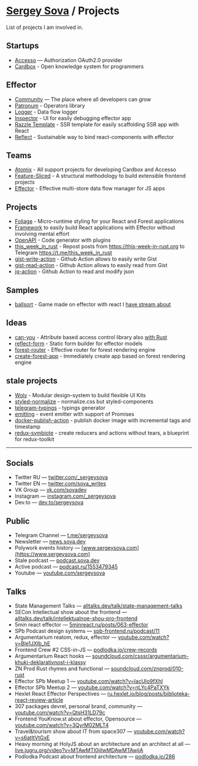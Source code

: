 # [Sergey Sova](https://sova.dev) / Projects

List of projects I am involved in.

## Startups

- [Accesso](https://github.com/accesso-app) — Authorization OAuth2.0 provider
- [Cardbox](https://github.com/cardbox) - Open knowledge system for programmers

## Effector

- [Community](https://community.effector.dev) — The place where all developers can grow
- [Patronum](https://github.com/effector/patronum) - Operators library
- [Logger](https://github.com/effector/logger) - Data flow logger
- [Inspector](https://github.com/effector/inspector) - UI for easily debugging effector app
- [Razzle Template](https://github.com/effector/razzle-template) - SSR template for easily scaffolding SSR app with React
- [Reflect](https://github.com/effector/reflect) - Sustainable way to bind react-components with effector

## Teams

- [Atomix](https://github.com/atomix-team) - All support projects for developing Cardbox and Accesso
- [Feature-Sliced](https://github.com/feature-sliced) - A structural methodology to build extensible frontend projects
- [Effector](https://github.com/effector) - Effective multi-store data flow manager for JS apps

## Projects

- [Foliage](https://github.com/foliage-ui) - Micro-runtime styling for your React and Forest applications
- [Framework](https://github.com/framework) to easily build React applications with Effector without involving mental effort
- [OpenAPI](https://github.com/openapi) - Code generator with plugins
- [this_week_in_rust](https://github.com/sergeysova/this_week_in_rust.rs) - Repost posts from https://this-week-in-rust.org to Telegram https://t.me/this_week_in_rust
- [gist-write-action](https://github.com/sergeysova/gist-write-action) - Github Action allows to easily write Gist
- [gist-read-action](https://github.com/sergeysova/gist-read-action) - Github Action allows to easily read from Gist
- [jq-action](https://github.com/sergeysova/jq-action) - Github Action to read and modify json

## Samples

- [ballsort](https://github.com/sergeysova/ballsort) - Game made on effector with react I [have stream about](https://www.youtube.com/watch?v=tjjxIQd0E8c)

## Ideas

- [can-you](https://github.com/sergeysova/can-you) - Attribute based access control library also [with Rust](https://github.com/sergeysova/can-you.rs)
- [reflect-form](https://github.com/sergeysova/reflect-form) - Static form builder for effector models
- [forest-router](https://github.com/sergeysova/forest-router) - Effective router for forest rendering engine
- [create-forest-app](https://github.com/sergeysova/create-forest-app) - Immediately create app based on forest rendering engine

## stale projects

- [Woly](https://github.com/woly-ui) - Modular design-system to build flexible UI Kits
- [styled-normalize](https://github.com/sergeysova/styled-normalize) - normalize.css but styled-components
- [telegram-typings](https://github.com/sergeysova/telegram-typings) - typings generator
- [emitting](https://github.com/sergeysova/emitting) - event emitter with support of Promises
- [docker-publish-action](https://github.com/sergeysova/docker-publish-action) - publish docker image with incremental tags and timestamp
- [redux-symbiote](https://github.com/sergeysova/redux-symbiote) - create reducers and actions without tears, a blueprint for redux-toolkit

---

## Socials

- Twitter RU — [twitter.com/_sergeysova](https://twitter.com/_sergeysova)
- Twitter EN — [twitter.com/sova_writes](https://twitter.com/sova_writes)
- VK Group — [vk.com/sovadev](https://vk.com/sovadev)
- Instagram — [instagram.com/_sergeysova](https://instagram.com/_sergeysova)
- Dev.to — [dev.to/sergeysova](https://dev.to/sergeysova)

## Public
- Telegram Channel — [t.me/sergeysova](https://t.me/sergeysova)
- Newsletter — [news.sova.dev](https://news.sova.dev)
- Polywork events history — [www.sergeysova.com](https://www.sergeysova.com)
- Stale podcast — [podcast.sova.dev](https://podcast.sova.dev)
- Active podcast — [podcast.ru/1553479345](https://podcast.ru/1553479345)
- Youtube — [youtube.com/sergeysova](https://youtube.com/sergeysova)

## Talks
- State Management Talks — [alltalks.dev/talk/state-management-talks](https://www.alltalks.dev/talk/state-management-talks)
- SECon Intellectual show about the frontend — [alltalks.dev/talk/intellektualnoe-shou-pro-frontend](https://www.alltalks.dev/talk/intellektualnoe-shou-pro-frontend)
- 5min react effector — [5minreact.ru/posts/063-effector](https://5minreact.ru/posts/063-effector)
- SPb Podcast design systems — [spb-frontend.ru/podcast/11](https://spb-frontend.ru/podcast/11)
- Argumentarium reatom, redux, effector — [youtube.com/watch?v=Ble1JXIb_hE](https://youtube.com/watch?v=Ble1JXIb_hE)
- Frontend Crew #2 CSS-in-JS — [podlodka.io/crew-records](https://podlodka.io/crew-records)
- Argumentarium React hooks — [soundcloud.com/csssr/argumentarium-khuki-deklarativnost-i-klassy](https://soundcloud.com/csssr/argumentarium-khuki-deklarativnost-i-klassy)
- ZN Prod Rust rhymes and functional — [soundcloud.com/znprod/010-rust](https://soundcloud.com/znprod/010-rust-i-rifmy-pochemu-funktsionalnoe-vazhno-kogda-indeksy-reshayut-go-i-realnyy-mir)
- Effector SPb Meetup 1 — [youtube.com/watch?v=IacUIo9fXhI](https://youtube.com/watch?v=IacUIo9fXhI)
- Effector SPb Meetup 2 — [youtube.com/watch?v=nLYc4PaTXYk](https://youtube.com/watch?v=nLYc4PaTXYk)
- Hexlet React Effector Perspectives — [ru.hexlet.io/blog/posts/biblioteka-react-review-article](https://ru.hexlet.io/blog/posts/biblioteka-react-review-article)
- 307 packages devrel, personal brand, community — [youtube.com/watch?v=QtsH31LD79c](https://www.youtube.com/watch?v=QtsH31LD79c)
- Frontend YouKnow.st about effector,
Opensource — [youtube.com/watch?v=3QyrM02MLT4](https://www.youtube.com/watch?v=3QyrM02MLT4)
- Travel&tourism show about IT from space307 — [youtube.com/watch?v=s6atItVtGxE](https://www.youtube.com/watch?v=s6atItVtGxE)
- Heavy morning at HolyJS about an architecture and an architect at all — [live.jugru.org/video?v=MTAwMTI0ijIwMDAwMTAwijA](https://live.jugru.org/video?v=MTAwMTI0ijIwMDAwMTAwijA)
- Podlodka Podcast about frontend architecture — [podlodka.io/286](https://podlodka.io/286)
